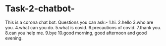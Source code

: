 # Task-2-chatbot-
This is a corona chat bot.
Questions you can ask:-
1.hi.
2.hello
3.who are you.
4.what can you do.
5.what is covid.
6.precautions of covid.
7.thank you.
8.can you help me.
9.bye
10.good morning, good afternoon and good evening.
